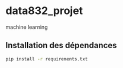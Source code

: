 # data832_projet
machine learning

## Installation des dépendances

```bash
pip install -r requirements.txt
```